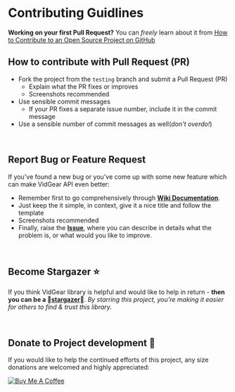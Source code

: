 # Contributing Guidlines

**Working on your first Pull Request?** You can *freely* learn about it from [How to Contribute to an Open Source Project on GitHub][PR]

## How to contribute with Pull Request (PR)

* Fork the project from the `testing` branch and submit a Pull Request (PR)
  * Explain what the PR fixes or improves
  * Screenshots recommended
* Use sensible commit messages
  * If your PR fixes a separate issue number, include it in the commit message
* Use a sensible number of commit messages as well(_don't overdo!_)

&nbsp; 

## Report Bug or Feature Request

If you've found a new  bug or you've come up with some new feature which can make VidGear API even better: 
* Remember first to go comprehensively through [**Wiki Documentation**][wiki]. 
* Just keep the it simple, in context, give it a nice title and follow the template
* Screenshots recommended 
* Finally, raise the [**Issue**](https://github.com/abhiTronix/vidgear/issues/new), where you can describe in details what the problem is, or what would you like to improve. 

&nbsp; 

## Become Stargazer :star:

If you think VidGear library is helpful and would like to help in return - **then you can be a :star2:[stargazer](https://github.com/abhiTronix/vidgear/stargazers):star2:**. _By starring this project, you're making it easier for others to find & trust this library._

&nbsp;

## Donate to Project development :heart_decoration:

If you would like to help the continued efforts of this project, any size donations are welcomed and highly appreciated:

[![Buy Me A Coffee][Coffee-badge]][coffee]

<!--
Internal URLs
-->
[Coffee-badge]:https://abhitronix.github.io/img/vidgear/orange_img.png
[coffee]:https://www.buymeacoffee.com/2twOXFvlA
[wiki]:https://github.com/abhiTronix/vidgear/wiki
[PR]: https://egghead.io/series/how-to-contribute-to-an-open-source-project-on-github
